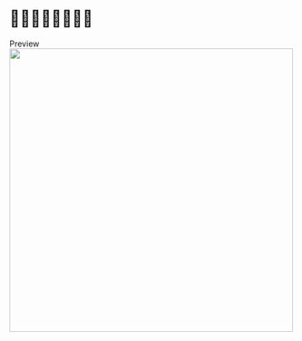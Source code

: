 # 🧑🏻‍💻👩🏻‍💻👨🏻‍

Preview <br/>
<img src = "https://cdn.discordapp.com/attachments/1044166536694341672/1044254996570587197/Screenshot_2022-11-21_at_11.16.16_PM.png" width=500 heigth=300>
